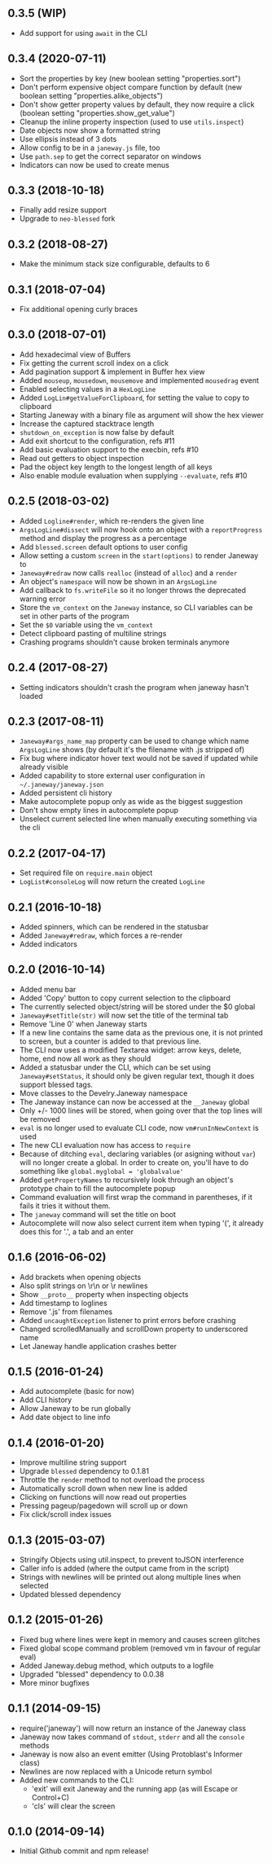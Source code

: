 ## 0.3.5 (WIP)

* Add support for using `await` in the CLI

## 0.3.4 (2020-07-11)

* Sort the properties by key (new boolean setting "properties.sort")
* Don't perform expensive object compare function by default (new boolean setting "properties.alike_objects")
* Don't show getter property values by default, they now require a click (boolean setting "properties.show_get_value")
* Cleanup the inline property inspection (used to use `utils.inspect`)
* Date objects now show a formatted string
* Use ellipsis instead of 3 dots
* Allow config to be in a `janeway.js` file, too
* Use `path.sep` to get the correct separator on windows
* Indicators can now be used to create menus

## 0.3.3 (2018-10-18)

* Finally add resize support
* Upgrade to `neo-blessed` fork

## 0.3.2 (2018-08-27)

* Make the minimum stack size configurable, defaults to 6

## 0.3.1 (2018-07-04)

* Fix additional opening curly braces

## 0.3.0 (2018-07-01)

* Add hexadecimal view of Buffers
* Fix getting the current scroll index on a click
* Add pagination support & implement in Buffer hex view
* Added `mouseup`, `mousedown`, `mousemove` and implemented `mousedrag` event
* Enabled selecting values in a `HexLogLine`
* Added `LogLin#getValueForClipboard`, for setting the value to copy to clipboard
* Starting Janeway with a binary file as argument will show the hex viewer
* Increase the captured stacktrace length
* `shutdown_on_exception` is now false by default
* Add exit shortcut to the configuration, refs #11
* Add basic evaluation support to the execbin, refs #10
* Read out getters to object inspection
* Pad the object key length to the longest length of all keys
* Also enable module evaluation when supplying `--evaluate`, refs #10

## 0.2.5 (2018-03-02)

* Added `Logline#render`, which re-renders the given line
* `ArgsLogLine#dissect` will now hook onto an object with a `reportProgress` method and display the progress as a percentage
* Add `blessed.screen` default options to user config
* Allow setting a custom `screen` in the `start(options)` to render Janeway to
* `Janeway#redraw` now calls `realloc` (instead of `alloc`) and a `render`
* An object's `namespace` will now be shown in an `ArgsLogLine`
* Add callback to `fs.writeFile` so it no longer throws the deprecated warning error
* Store the `vm_context` on the `Janeway` instance, so CLI variables can be set in other parts of the program
* Set the `$0` variable using the `vm_context`
* Detect clipboard pasting of multiline strings
* Crashing programs shouldn't cause broken terminals anymore

## 0.2.4 (2017-08-27)

* Setting indicators shouldn't crash the program when janeway hasn't loaded

## 0.2.3 (2017-08-11)

* `Janeway#args_name_map` property can be used to change which name `ArgsLogLine` shows (by default it's the filename with .js stripped of)
* Fix bug where indicator hover text would not be saved if updated while already visible
* Added capability to store external user configuration in `~/.janeway/janeway.json`
* Added persistent cli history
* Make autocomplete popup only as wide as the biggest suggestion
* Don't show empty lines in autocomplete popup
* Unselect current selected line when manually executing something via the cli

## 0.2.2 (2017-04-17)

* Set required file on `require.main` object
* `LogList#consoleLog` will now return the created `LogLine`

## 0.2.1 (2016-10-18)

* Added spinners, which can be rendered in the statusbar
* Added `Janeway#redraw`, which forces a re-render
* Added indicators

## 0.2.0 (2016-10-14)

* Added menu bar
* Added 'Copy' button to copy current selection to the clipboard
* The currently selected object/string will be stored under the $0 global
* `Janeway#setTitle(str)` will now set the title of the terminal tab
* Remove 'Line 0' when Janeway starts
* If a new line contains the same data as the previous one, it is not
  printed to screen, but a counter is added to that previous line.
* The CLI now uses a modified Textarea widget: arrow keys, delete, home, end now all work as they should
* Added a statusbar under the CLI, which can be set using `Janeway#setStatus`, it should only be given regular text, though it does support blessed tags.
* Move classes to the Develry.Janeway namespace
* The Janeway instance can now be accessed at the `__Janeway` global
* Only +/- 1000 lines will be stored, when going over that the top lines will be removed
* `eval` is no longer used to evaluate CLI code, now `vm#runInNewContext` is used
* The new CLI evaluation now has access to `require`
* Because of ditching `eval`, declaring variables (or asigning without `var`) will no longer create a global. In order to create on, you'll have to do something like `global.myglobal = 'globalvalue'`
* Added `getPropertyNames` to recursively look through an object's prototype chain to fill the autocomplete popup
* Command evaluation will first wrap the command in parentheses, if it fails it tries it without them.
* The `janeway` command will set the title on boot
* Autocomplete will now also select current item when typing '(', it already does this for '.', a tab and an enter

## 0.1.6 (2016-06-02)

* Add brackets when opening objects
* Also split strings on \r\n or \r newlines
* Show `__proto__` property when inspecting objects
* Add timestamp to loglines
* Remove '.js' from filenames
* Added `uncaughtException` listener to print errors before crashing
* Changed scrolledManually and scrollDown property to underscored name
* Let Janeway handle application crashes better

## 0.1.5 (2016-01-24)

* Add autocomplete (basic for now)
* Add CLI history
* Allow Janeway to be run globally
* Add date object to line info

## 0.1.4 (2016-01-20)

* Improve multiline string support
* Upgrade `blessed` dependency to 0.1.81
* Throttle the `render` method to not overload the process
* Automatically scroll down when new line is added
* Clicking on functions will now read out properties
* Pressing pageup/pagedown will scroll up or down
* Fix click/scroll index issues

## 0.1.3 (2015-03-07)

* Stringify Objects using util.inspect, to prevent toJSON interference
* Caller info is added (where the output came from in the script)
* Strings with newlines will be printed out along multiple lines when selected
* Updated blessed dependency

## 0.1.2 (2015-01-26)

* Fixed bug where lines were kept in memory and causes screen glitches
* Fixed global scope command problem (removed vm in favour of regular eval)
* Added Janeway.debug method, which outputs to a logfile
* Upgraded "blessed" dependency to 0.0.38
* More minor bugfixes

## 0.1.1 (2014-09-15)

* require('janeway') will now return an instance of the Janeway class
* Janeway now takes command of `stdout`, `stderr` and all the `console` methods
* Janeway is now also an event emitter (Using Protoblast's Informer class)
* Newlines are now replaced with a Unicode return symbol
* Added new commands to the CLI:
  - 'exit' will exit Janeway and the running app (as will Escape or Control+C)
  - 'cls' will clear the screen

## 0.1.0 (2014-09-14)

* Initial Github commit and npm release!
